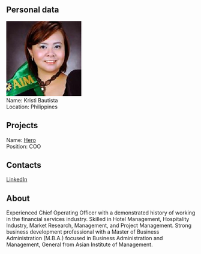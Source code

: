 ## Personal data
![kristi bautista photo](photo/kristi_bautista.jpg)  
Name:   Kristi Bautista  
Location: Philippines  
## Projects 
Name: [Hero](../projects/hero.md)  
Position: COO   
## Contacts
[LinkedIn](https://www.linkedin.com/in/kristi-bautista-3aa05264/)  
## About
Experienced Chief Operating Officer with a demonstrated history of working in the financial services industry. Skilled in Hotel Management, Hospitality Industry, Market Research, Management, and Project Management. Strong business development professional with a Master of Business Administration (M.B.A.) focused in Business Administration and Management, General from Asian Institute of Management.
